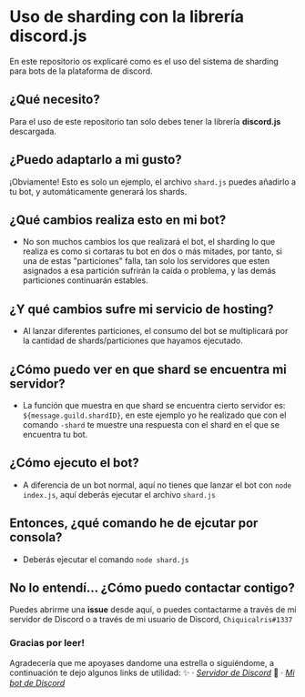 # Uso de sharding con la librería discord.js
En este repositorio os explicaré como es el uso del sistema de sharding para bots de la plataforma de discord.

## ¿Qué necesito?
Para el uso de este repositorio tan solo debes tener la librería **discord.js** descargada.

## ¿Puedo adaptarlo a mi gusto?
¡Obviamente! Esto es solo un ejemplo, el archivo `shard.js` puedes añadirlo a tu bot, y automáticamente generará los shards.

## ¿Qué cambios realiza esto en mi bot?
- No son muchos cambios los que realizará el bot, el sharding lo que realiza es como si cortaras tu bot en dos o más mitades, por tanto, si una de estas "particiones" falla, tan solo los servidores que esten asignados a esa partición sufrirán la caída o problema, y las demás particiones continuarán estables.

## ¿Y qué cambios sufre mi servicio de hosting?
- Al lanzar diferentes particiones, el consumo del bot se multiplicará por la cantidad de shards/particiones que hayamos ejecutado.

## ¿Cómo puedo ver en que shard se encuentra mi servidor?
- La función que muestra en que shard se encuentra cierto servidor es: `${message.guild.shardID}`, en este ejemplo yo he realizado que con el comando `-shard` te muestre una respuesta con el shard en el que se encuentra tu bot.

## ¿Cómo ejecuto el bot?
- A diferencia de un bot normal, aquí no tienes que lanzar el bot con `node index.js`, aquí deberás ejecutar el archivo `shard.js`

## Entonces, ¿qué comando he de ejcutar por consola?
- Deberás ejecutar el comando `node shard.js`

## No lo entendí... ¿Cómo puedo contactar contigo?
Puedes abrirme una **issue** desde aquí, o puedes contactarme a través de mi servidor de Discord o a través de mi usuario de Discord, `Chiquicalris#1337`

### Gracias por leer!
Agradecería que me apoyases dandome una estrella o siguiéndome, a continuación te dejo algunos links de utilidad:
✨ · *[Servidor de Discord](https://discord.gg/VPjePtWV6f)* 
🔌 · *[Mi bot de Discord](https://docs.foxybot.ga)*
